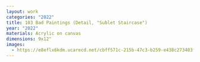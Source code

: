 ```yaml
---
layout: work
categories: "2022"
title: 103 Bad Paintings (Detail, "Sublet Staircase")
year: "2022"
materials: Acrylic on canvas
dimensions: 9x12"
images:
  - https://e8eflx6kdm.ucarecd.net/cbff571c-215b-47c3-b259-e438c273403f/-/resize/2400/-/quality/lightest/-/format/auto/
---
```

